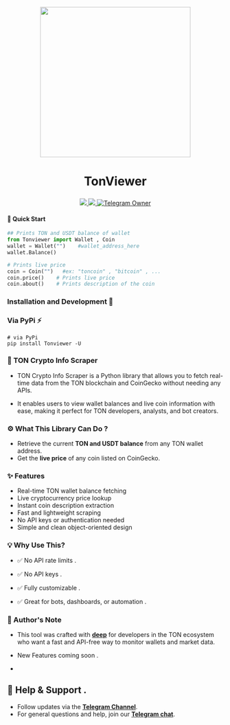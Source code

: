 <p align="center">
  <img align="center" width="350" src="https://github.com/user-attachments/assets/779356f9-84af-4247-83f0-32be2229c569" />

  <h1 align="center">TonViewer</h1>
  <h3 align="center"></h3>
</p>


<p align="center">

<a href="https://pypi.org/project/Tonviewer/">
    <img src="https://img.shields.io/pypi/v/censys?color=red&logo=pypi&logoColor=red">
  </a>

  <a href="https://t.me/Pycodz">
    <img src="https://img.shields.io/badge/Telegram-Channel-blue.svg?logo=telegram">
  </a>
  
  <a href="https://t.me/DevZ44d" target="_blank">
    <img alt="Telegram Owner" src="https://img.shields.io/badge/Telegram-Owner-red.svg?logo=telegram" />
  </a>
</p>

#### 🚀 Quick Start
```python
## Prints TON and USDT balance of wallet
from Tonviewer import Wallet , Coin
wallet = Wallet("")    #wallet_address_here
wallet.Balance()

# Prints live price
coin = Coin("")   #ex: "toncoin" , "bitcoin" , ...
coin.price()    # Prints live price
coin.about()    # Prints description of the coin
```

### Installation and Development 🚀

### Via PyPi ⚡️
```shell
# via PyPi
pip install Tonviewer -U
```

### 💎 TON Crypto Info Scraper

- TON Crypto Info Scraper is a Python library that allows you to fetch real-time data from the TON blockchain and CoinGecko without needing any APIs.

- It enables users to view wallet balances and live coin information with ease, making it perfect for TON developers, analysts, and bot creators.


### ⚙️ What This Library Can Do ?

- Retrieve the current **TON and USDT balance** from any TON wallet address.
- Get the **live price** of any coin listed on CoinGecko.



### ✨ Features

- Real-time TON wallet balance fetching
- Live cryptocurrency price lookup
- Instant coin description extraction
- Fast and lightweight scraping
- No API keys or authentication needed
- Simple and clean object-oriented design


### 💡 Why Use This?
- ✅ No API rate limits .

- ✅ No API keys .

- ✅ Fully customizable .

- ✅ Great for bots, dashboards, or automation .


### 🧠 Author's Note
- This tool was crafted with **[deep](https://t.me/ddllId)** for developers in the TON ecosystem who want a fast and API-free way to monitor wallets and market data.

- New Features coming soon .
- 
## 💬 Help & Support .
- Follow updates via the **[Telegram Channel](https://t.me/Pycodz)**.
- For general questions and help, join our **[Telegram chat](https://t.me/PyChTz)**.


